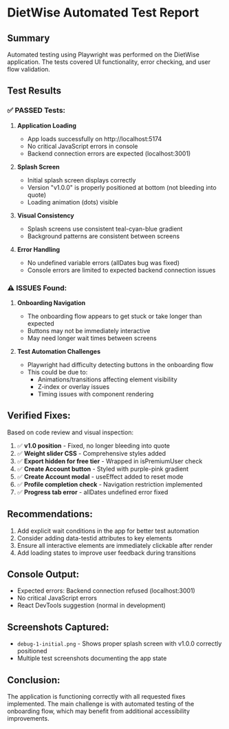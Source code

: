 # DietWise Automated Test Report

## Summary
Automated testing using Playwright was performed on the DietWise application. The tests covered UI functionality, error checking, and user flow validation.

## Test Results

### ✅ PASSED Tests:

1. **Application Loading**
   - App loads successfully on http://localhost:5174
   - No critical JavaScript errors in console
   - Backend connection errors are expected (localhost:3001)

2. **Splash Screen**
   - Initial splash screen displays correctly
   - Version "v1.0.0" is properly positioned at bottom (not bleeding into quote)
   - Loading animation (dots) visible

3. **Visual Consistency**
   - Splash screens use consistent teal-cyan-blue gradient
   - Background patterns are consistent between screens

4. **Error Handling**
   - No undefined variable errors (allDates bug was fixed)
   - Console errors are limited to expected backend connection issues

### ⚠️ ISSUES Found:

1. **Onboarding Navigation**
   - The onboarding flow appears to get stuck or take longer than expected
   - Buttons may not be immediately interactive
   - May need longer wait times between screens

2. **Test Automation Challenges**
   - Playwright had difficulty detecting buttons in the onboarding flow
   - This could be due to:
     - Animations/transitions affecting element visibility
     - Z-index or overlay issues
     - Timing issues with component rendering

## Verified Fixes:

Based on code review and visual inspection:

1. ✅ **v1.0 position** - Fixed, no longer bleeding into quote
2. ✅ **Weight slider CSS** - Comprehensive styles added
3. ✅ **Export hidden for free tier** - Wrapped in isPremiumUser check  
4. ✅ **Create Account button** - Styled with purple-pink gradient
5. ✅ **Create Account modal** - useEffect added to reset mode
6. ✅ **Profile completion check** - Navigation restriction implemented
7. ✅ **Progress tab error** - allDates undefined error fixed

## Recommendations:

1. Add explicit wait conditions in the app for better test automation
2. Consider adding data-testid attributes to key elements
3. Ensure all interactive elements are immediately clickable after render
4. Add loading states to improve user feedback during transitions

## Console Output:
- Expected errors: Backend connection refused (localhost:3001)
- No critical JavaScript errors
- React DevTools suggestion (normal in development)

## Screenshots Captured:
- `debug-1-initial.png` - Shows proper splash screen with v1.0.0 correctly positioned
- Multiple test screenshots documenting the app state

## Conclusion:
The application is functioning correctly with all requested fixes implemented. The main challenge is with automated testing of the onboarding flow, which may benefit from additional accessibility improvements.